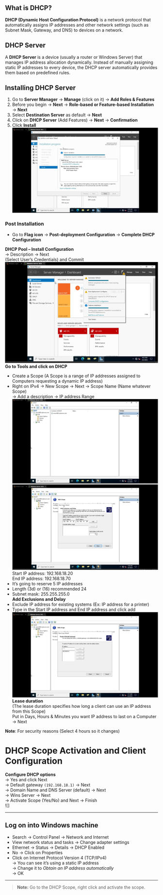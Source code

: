 
## What is DHCP?

**DHCP (Dynamic Host Configuration Protocol)** is a network protocol that automatically assigns IP addresses and other network settings (such as Subnet Mask, Gateway, and DNS) to devices on a network.
## DHCP Server
A **DHCP Server** is a device (usually a router or Windows Server) that manages IP address allocation dynamically. Instead of manually assigning static IP addresses to every device, the DHCP server automatically provides them based on predefined rules.

## Installing DHCP Server

1. Go to **Server Manager** → **Manage** (click on it) → **Add Roles & Features**  
2. Before you begin → **Next** → **Role-based or Feature-based Installation** → **Next**  
3. Select **Destination Server** as default → **Next**  
4. Click on **DHCP Server** (Add Features) → **Next** → **Confirmation**  
5. Click **Install**
![Screenshot](images/screenshot112.jpg)
### Post Installation

- Go to **Flag icon** → **Post-deployment Configuration** → **Complete DHCP Configuration**

**DHCP Pool – Install Configuration**  
→ Description → Next  
(Select User’s Credentials) and Commit  
![Screenshot](images/screenshot113.jpg)
**Go to Tools and click on DHCP**

- Create a Scope (A Scope is a range of IP addresses assigned to Computers requesting a dynamic IP address)  
- Right on IPv4 → New Scope → Next → Scope Name (Name whatever Scope)  
  → Add a description → IP address Range 
![Screenshot](images/screenshot114.jpg)
![Screenshot](images/screenshot115.jpg)
Start IP address: 192.168.18.20  
End IP address: 192.168.18.70
- It’s going to reserve 5 IP addresses  
- Length (3d) or (16) recommended 24  
- Subnet mask: 255.255.255.0  
**Add Exclusions and Delay**  
- Exclude IP address for existing systems (Ex: IP address for a printer)  
- Type in the Start IP address and End IP address and click add  
![Screenshot](images/screenshot116.jpg)
**Lease duration**  
(The lease duration specifies how long a client can use an IP address from this Scope)  
Put in Days, Hours & Minutes you want IP address to last on a Computer → Next  

**Note**: For security reasons (Select 4 hours so it changes)

# DHCP Scope Activation and Client Configuration

**Configure DHCP options**  
→ Yes and click Next  
→ Default gateway `(192.168.18.1)` → Next  
→ Domain Name and DNS Server (default) → Next  
→ Wins Server → Next  
→ Activate Scope (Yes/No) and Next → Finish  
![]

---
## Log on into Windows machine

- Search → Control Panel → Network and Internet  
- View network status and tasks → Change adapter settings  
- Ethernet → Status → Details → DHCP Enabled  
- No → Click on Properties  
- Click on Internet Protocol Version 4 (TCP/IPv4)  
  → You can see it’s using a static IP address  
  → Change it to *Obtain an IP address automatically*  
  → OK  
---

> **Note:** Go to the DHCP Scope, right click and activate the scope.

